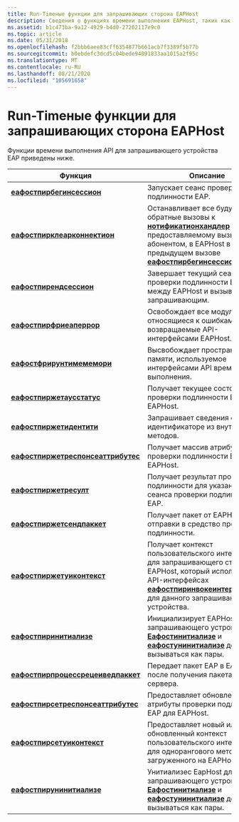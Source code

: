```yaml
---
title: Run-Timeные функции для запрашивающих сторона EAPHost
description: Сведения о функциях времени выполнения EAPHost, таких как Еафостпирбегинсессион и Еафостпиржетресулт.
ms.assetid: b1c473ba-9a12-4929-b4d0-27262117e9c0
ms.topic: article
ms.date: 05/31/2018
ms.openlocfilehash: f2bbb6aee83cff6354877b661acb7f3389f5b77b
ms.sourcegitcommit: b0ebdefc3dcd5c04bede94091833aa1015a2f95c
ms.translationtype: MT
ms.contentlocale: ru-RU
ms.lasthandoff: 08/21/2020
ms.locfileid: "105691658"
---
```

# <a name="eaphost-supplicant-run-time-functions"></a>Run-Timeные функции для запрашивающих сторона EAPHost

Функции времени выполнения API для запрашивающего устройства EAP приведены ниже.



| Функция                                                                     | Описание                                                                                                                                                                                                          |
|------------------------------------------------------------------------------|----------------------------------------------------------------------------------------------------------------------------------------------------------------------------------------------------------------------|
| [**еафостпирбегинсессион**](/previous-versions/windows/desktop/api/eappapis/nf-eappapis-eaphostpeerbeginsession)                   | Запускает сеанс проверки подлинности EAP.                                                                                                                                                                                |
| [**еафостпирклеарконнектион**](/previous-versions/windows/desktop/api/eappapis/nf-eappapis-eaphostpeerclearconnection)             | Останавливает все будущие обратные вызовы к [**нотификатионхандлер**](/previous-versions/windows/desktop/api) , предоставляемому вызывающим абонентом, в EAPHost в предыдущем вызове [**еафостпирбегинсессион**](/previous-versions/windows/desktop/api/eappapis/nf-eappapis-eaphostpeerbeginsession). |
| [**еафостпирендсессион**](/previous-versions/windows/desktop/api/eappapis/nf-eappapis-eaphostpeerendsession)                       | Завершает текущий сеанс проверки подлинности EAP между EAPHost и вызывающим запрашивающим.                                                                                                                          |
| [**еафостпирфриеаперрор**](/previous-versions/windows/desktop/api/eappapis/nf-eappapis-eaphostpeerfreeeaperror)                   | Освобождает все модули памяти, относящиеся к ошибкам EAP, возвращаемые API-интерфейсами EAPHost.                                                                                                                                                        |
| [**еафостфрирунтимемемори**](/previous-versions/windows/desktop/api/eaphostpeerconfigapis/nf-eaphostpeerconfigapis-eaphostpeerfreememory)                    | Высвобождает пространство памяти, используемое интерфейсами API времени выполнения.                                                                                                                                                                         |
| [**еафостпиржетаусстатус**](/previous-versions/windows/desktop/api/eappapis/nf-eappapis-eaphostpeergetauthstatus)                 | Получает текущее состояние проверки подлинности EAP от EAPHost.                                                                                                                                             |
| [**еафостпиржетидентити**](/previous-versions/windows/desktop/api/eappapis/nf-eappapis-eaphostpeergetidentity)                     | Запрашивает сведения об идентификаторе из внутренних методов.                                                                                                                                                                |
| [**еафостпиржетреспонсеаттрибутес**](/previous-versions/windows/desktop/api/eappapis/nf-eappapis-eaphostpeergetresponseattributes) | Получает массив атрибутов проверки подлинности EAP от EAPHost.                                                                                                                                                      |
| [**еафостпиржетресулт**](/previous-versions/windows/desktop/api/eappapis/nf-eappapis-eaphostpeergetresult)                         | Получает результат проверки подлинности для указанного сеанса проверки подлинности EAP.                                                                                                                                      |
| [**еафостпиржетсендпаккет**](/previous-versions/windows/desktop/api/eappapis/nf-eappapis-eaphostpeergetsendpacket)                 | Получает пакет от EAPHost для отправки в средство проверки подлинности.                                                                                                                                                          |
| [**еафостпиржетуиконтекст**](/previous-versions/windows/desktop/api/eappapis/nf-eappapis-eaphostpeergetuicontext)                   | Получает контекст пользовательского интерфейса для запрашивающего сторона от EAPHost, который используется в API-интерфейсах [**еафостпиринвокеинтерактивеуи**](/previous-versions/windows/desktop/api/eaphostpeerconfigapis/nf-eaphostpeerconfigapis-eaphostpeerinvokeinteractiveui) для данного запрашивающего устройства.                             |
| [**еафостпиринитиализе**](/previous-versions/windows/desktop/api/eappapis/nf-eappapis-eaphostpeerinitialize)                       | Инициализирует EAPHost для запрашивающего устройства. [**Еафостинитиализе**](/previous-versions/windows/desktop/api/eappapis/nf-eappapis-eaphostpeerinitialize) и [**еафостунинитиализе**](/previous-versions/windows/desktop/api/eappapis/nf-eappapis-eaphostpeeruninitialize) должны вызываться как пары.                                      |
| [**еафостпирпроцессрецеиведпаккет**](/previous-versions/windows/desktop/api/eappapis/nf-eappapis-eaphostpeerprocessreceivedpacket) | Передает пакет EAP в EAPHost после получения пакета EAP с сервера.                                                                                                                             |
| [**еафостпирсетреспонсеаттрибутес**](/previous-versions/windows/desktop/api/eappapis/nf-eappapis-eaphostpeersetresponseattributes) | Предоставляет обновленные атрибуты проверки подлинности EAP для EAPHost.                                                                                                                                                           |
| [**еафостпирсетуиконтекст**](/previous-versions/windows/desktop/api/eappapis/nf-eappapis-eaphostpeersetuicontext)                   | Предоставляет новый или обновленный контекст пользовательского интерфейса для однорангового метода EAP, загруженного на EAPHost.                                                                                                                           |
| [**еафостпирунинитиализе**](/previous-versions/windows/desktop/api/eappapis/nf-eappapis-eaphostpeeruninitialize)                   | Унитиализес EapHost для данного запрашивающего устройства. [**Еафостинитиализе**](/previous-versions/windows/desktop/api/eappapis/nf-eappapis-eaphostpeerinitialize) и [**еафостунинитиализе**](/previous-versions/windows/desktop/api/eappapis/nf-eappapis-eaphostpeeruninitialize) должны вызываться как пары.                                      |



 

 

 




